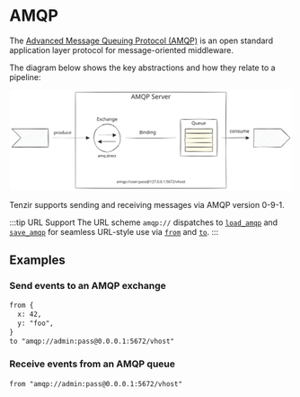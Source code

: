 # AMQP

The [Advanced Message Queuing Protocol (AMQP)](https://www.amqp.org/) is an open
standard application layer protocol for message-oriented middleware.

The diagram below shows the key abstractions and how they relate to a pipeline:

![AMQP Diagram](amqp.svg)

Tenzir supports sending and receiving messages via AMQP version 0-9-1.

:::tip URL Support
The URL scheme `amqp://` dispatches to
[`load_amqp`](../../tql2/operators/load_amqp.md) and
[`save_amqp`](../../tql2/operators/save_amqp.md) for seamless URL-style use via
[`from`](../../tql2/operators/from.md) and [`to`](../../tql2/operators/to.md).
:::

## Examples

### Send events to an AMQP exchange

```tql
from {
  x: 42,
  y: "foo",
}
to "amqp://admin:pass@0.0.0.1:5672/vhost"
```

### Receive events from an AMQP queue

```tql
from "amqp://admin:pass@0.0.0.1:5672/vhost"
```
